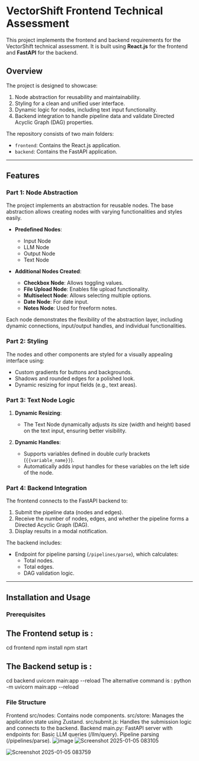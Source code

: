 # VectorShift Frontend Technical Assessment

This project implements the frontend and backend requirements for the VectorShift technical assessment. It is built using **React.js** for the frontend and **FastAPI** for the backend.

## Overview

The project is designed to showcase:
1. Node abstraction for reusability and maintainability.
2. Styling for a clean and unified user interface.
3. Dynamic logic for nodes, including text input functionality.
4. Backend integration to handle pipeline data and validate Directed Acyclic Graph (DAG) properties.

The repository consists of two main folders:
- `frontend`: Contains the React.js application.
- `backend`: Contains the FastAPI application.

---

## Features

### Part 1: Node Abstraction
The project implements an abstraction for reusable nodes. The base abstraction allows creating nodes with varying functionalities and styles easily.

- **Predefined Nodes**: 
  - Input Node
  - LLM Node
  - Output Node
  - Text Node

- **Additional Nodes Created**:
  - **Checkbox Node**: Allows toggling values.
  - **File Upload Node**: Enables file upload functionality.
  - **Multiselect Node**: Allows selecting multiple options.
  - **Date Node**: For date input.
  - **Notes Node**: Used for freeform notes.

Each node demonstrates the flexibility of the abstraction layer, including dynamic connections, input/output handles, and individual functionalities.

### Part 2: Styling
The nodes and other components are styled for a visually appealing interface using:
- Custom gradients for buttons and backgrounds.
- Shadows and rounded edges for a polished look.
- Dynamic resizing for input fields (e.g., text areas).

### Part 3: Text Node Logic
1. **Dynamic Resizing**:
   - The Text Node dynamically adjusts its size (width and height) based on the text input, ensuring better visibility.

2. **Dynamic Handles**:
   - Supports variables defined in double curly brackets (`{{variable_name}}`).
   - Automatically adds input handles for these variables on the left side of the node.

### Part 4: Backend Integration
The frontend connects to the FastAPI backend to:
1. Submit the pipeline data (nodes and edges).
2. Receive the number of nodes, edges, and whether the pipeline forms a Directed Acyclic Graph (DAG).
3. Display results in a modal notification.

The backend includes:
- Endpoint for pipeline parsing (`/pipelines/parse`), which calculates:
  - Total nodes.
  - Total edges.
  - DAG validation logic.

---

## Installation and Usage

### Prerequisites
## The Frontend setup is : 
cd frontend
npm install
npm start

## The Backend setup is : 
cd backend
uvicorn main:app --reload
The alternative command is :  python -m uvicorn main:app --reload


### File Structure
Frontend
src/nodes: Contains node components.
src/store: Manages the application state using Zustand.
src/submit.js: Handles the submission logic and connects to the backend.
Backend
main.py: FastAPI server with endpoints for:
Basic LLM queries (/llm/query).
Pipeline parsing (/pipelines/parse).
![image](https://github.com/user-attachments/assets/b8057a9c-49ce-47fd-a320-5a853f5dc55c)
![Screenshot 2025-01-05 083105](https://github.com/user-attachments/assets/16b2f003-2d1f-4043-b4c7-6930c1774f80)

![Screenshot 2025-01-05 083759](https://github.com/user-attachments/assets/863cc109-ed6e-4ec9-87d9-e85a1dd10fdd)

